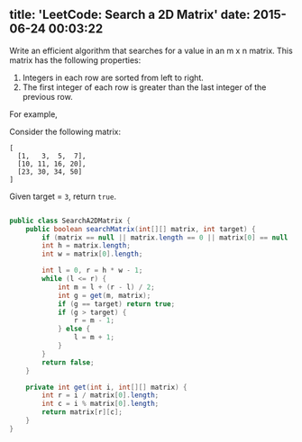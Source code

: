 title: 'LeetCode: Search a 2D Matrix'
date: 2015-06-24 00:03:22
---
Write an efficient algorithm that searches for a value in an m x n matrix. This matrix has the following properties:

1. Integers in each row are sorted from left to right.
2. The first integer of each row is greater than the last integer of the previous row.

For example,

Consider the following matrix:
```
[
  [1,   3,  5,  7],
  [10, 11, 16, 20],
  [23, 30, 34, 50]
]
```
Given target = `3`, return `true`.

 
```java

public class SearchA2DMatrix {
    public boolean searchMatrix(int[][] matrix, int target) {
        if (matrix == null || matrix.length == 0 || matrix[0] == null || matrix[0].length == 0) return false;
        int h = matrix.length;
        int w = matrix[0].length;

        int l = 0, r = h * w - 1;
        while (l <= r) {
            int m = l + (r - l) / 2;
            int g = get(m, matrix);
            if (g == target) return true;
            if (g > target) {
                r = m - 1;
            } else {
                l = m + 1;
            }
        }
        return false;
    }

    private int get(int i, int[][] matrix) {
        int r = i / matrix[0].length;
        int c = i % matrix[0].length;
        return matrix[r][c];
    }
}
```
